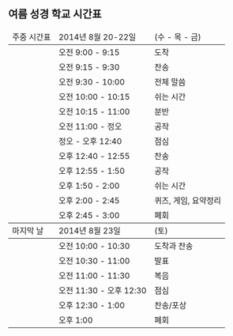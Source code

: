 ## 여름 성경 학교 시간표

<table>
  <thead>
    <tr>
      <td>주중 시간표</td>
      <td>2014년 8월 20-22일</td>
      <td>(수 - 목 - 금)</td>
    </tr>
  </thead>
  <tr>
    <td></td>
    <td>오전 9:00 - 9:15</td>
    <td>도착</td>
  <tr>
    <td></td>
    <td>오전 9:15 - 9:30</td>
    <td>찬송</td>
  </tr>
  <tr>
    <td></td>
    <td>오전 9:30 - 10:00</td>
    <td>전체 말씀</td>
  </tr>
  <tr>
    <td></td>
    <td>오전 10:00 - 10:15</td>
    <td>쉬는 시간</td>
  </tr>
  <tr>
    <td></td>
    <td>오전 10:15 - 11:00</td>
    <td>분반</td>
  </tr>
  <tr>
    <td></td>
    <td>오전 11:00 - 정오</td>
    <td>공작</td>
  </tr>
  <tr>
    <td></td>
    <td>정오 - 오후 12:40</td>
    <td>점심</td>
  </tr>
  <tr>
    <td></td>
    <td>오후 12:40 - 12:55</td>
    <td>찬송</td>
  </tr>
  <tr>
    <td></td>
    <td>오후 12:55 - 1:50</td>
    <td>공작</td>
  </tr>
  <tr>
    <td></td>
    <td>오후 1:50 - 2:00</td>
    <td>쉬는 시간</td>
  </tr>
  <tr>
    <td></td>
    <td>오후 2:00 - 2:45</td>
    <td>퀴즈, 게임, 요약정리</td>
  </tr>
  <tr>
    <td></td>
    <td>오후 2:45 - 3:00</td>
    <td>폐회</td>
  </tr>

  <thead>
    <tr>
      <td>마지막 날</td>
      <td>2014년 8월 23일</td>
      <td>(토)</td>
    </tr>
  </thead>
  <tr>
    <td></td>
    <td>오전 10:00 - 10:30</td>
    <td>도착과 찬송</td>
  <tr>
    <td></td>
    <td>오전 10:30 - 11:00</td>
    <td>발표</td>
  </tr>
  <tr>
    <td></td>
    <td>오전 11:00 - 11:30</td>
    <td>복음</td>
  </tr>
  <tr>
    <td></td>
    <td>오전 11:30 - 오후 12:30</td>
    <td>점심</td>
  </tr>
  <tr>
    <td></td>
    <td>오후 12:30 - 1:00</td>
    <td>찬송/포상</td>
  </tr>
  <tr>
    <td></td>
    <td>오후 1:00</td>
    <td>폐회</td>
  </tr>
</table>
 
